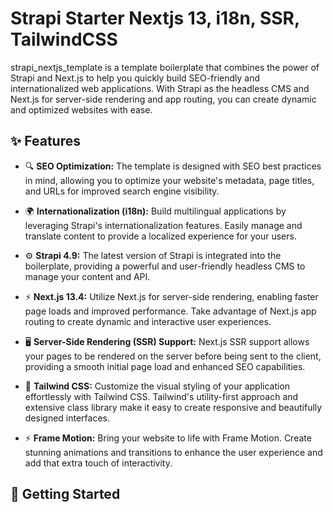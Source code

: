 # Strapi Starter Nextjs 13, i18n, SSR, TailwindCSS

strapi_nextjs_template is a template boilerplate that combines the power of Strapi and Next.js to help you quickly build SEO-friendly and internationalized web applications. With Strapi as the headless CMS and Next.js for server-side rendering and app routing, you can create dynamic and optimized websites with ease.

## ✨ Features

- 🔍 **SEO Optimization:** The template is designed with SEO best practices in mind, allowing you to optimize your website's metadata, page titles, and URLs for improved search engine visibility.

- 🌍 **Internationalization (i18n):** Build multilingual applications by leveraging Strapi's internationalization features. Easily manage and translate content to provide a localized experience for your users.

- ⚙️ **Strapi 4.9:** The latest version of Strapi is integrated into the boilerplate, providing a powerful and user-friendly headless CMS to manage your content and API.

- ⚡ **Next.js 13.4:** Utilize Next.js for server-side rendering, enabling faster page loads and improved performance. Take advantage of Next.js app routing to create dynamic and interactive user experiences.

- 🖥️ **Server-Side Rendering (SSR) Support:** Next.js SSR support allows your pages to be rendered on the server before being sent to the client, providing a smooth initial page load and enhanced SEO capabilities.

- 🎨 **Tailwind CSS:** Customize the visual styling of your application effortlessly with Tailwind CSS. Tailwind's utility-first approach and extensive class library make it easy to create responsive and beautifully designed interfaces.

- ⚡ **Frame Motion:** Bring your website to life with Frame Motion. Create stunning animations and transitions to enhance the user experience and add that extra touch of interactivity.

## 🚀 Getting Started